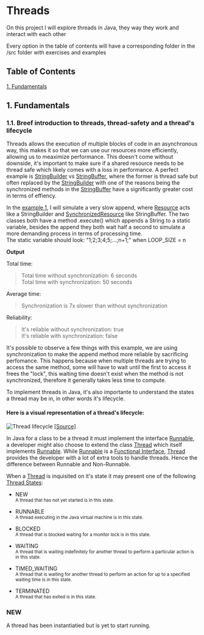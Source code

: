 # Threads

On this project I will explore threads in Java, they way they work and interact with each other

Every option in the table of contents will have a corresponding folder in the /src folder with exercises and examples

## Table of Contents  
[1. Fundamentals](#fundamentals)  

<a name="fundamentals"/>

## 1. Fundamentals

### 1.1. Breef introduction to threads, thread-safety and a thread's lifecycle

Threads allows the execution of multiple blocks of code in an asynchronous way, this makes it so that we can use our resources more efficiently, allowing us to meaximize performance. This doesn't come without downside, it's important to make sure if a shared resource needs to be thread safe which likely comes with a loss in performance. A perfect example is [StringBuilder](https://docs.oracle.com/javase/7/docs/api/java/lang/StringBuilder.html) vs [StringBuffer](https://docs.oracle.com/javase/7/docs/api/java/lang/StringBuffer.html), where the former is thread safe but often replaced by the [StringBuilder](https://docs.oracle.com/javase/7/docs/api/java/lang/StringBuilder.html) with one of the reasons being the synchronized methods in the [StringBuffer](https://docs.oracle.com/javase/7/docs/api/java/lang/StringBuffer.html) have a significantly greater cost in terms of effiency.

In the [example 1](https://github.com/accmaia/Threads/tree/master/src/fundamentals/examples/one), I will simulate a very slow append, where [Resource](https://github.com/accmaia/Threads/blob/master/src/fundamentals/examples/one/Resource.java) acts like a StringBuilder and [SynchronizedResource](https://github.com/accmaia/Threads/blob/master/src/fundamentals/examples/one/SynchronizedResource.java) like StringBuffer. The two classes both have a method .execute() which appends a String to a static variable, besides the append they both wait half a second to simulate a more demanding process in terms of processing time.  
The static variable should look: "1;2;3;4;5;...;n+1;" when LOOP_SIZE = n

**Output**

Total time:
>Total time without synchronization: 6 seconds  
Total time with synchronization: 50 seconds

Average time:
>Synchronization is 7x slower than without synchronization  

Reliability:
>It's reliable without synchronization: true  
It's reliable with synchronization: false

It's possible to observe a few things with this example, we are using synchronization to make the append method more reliable by sacrificing perfomance. This happens because when multiple threads are trying to access the same method, some will have to wait until the first to access it frees the "lock", this waiting time doesn't exist when the method is not synchronized, therefore it generally takes less time to compute.

To implement threads in Java, it's also importante to understand the states a thread may be in, in other words it's lifecycle.

#### Here is a visual representation of a thread's lifecycle:


![Thread lifecycle](https://www.baeldung.com/wp-content/uploads/2018/02/Life_cycle_of_a_Thread_in_Java.jpg)
[[Source]](https://www.baeldung.com/java-thread-lifecycle)

In Java for a class to be a thread it must implement the interface [Runnable](https://docs.oracle.com/javase/7/docs/api/java/lang/Runnable.html), a developer might also choose to extend the class [Thread](https://docs.oracle.com/javase/7/docs/api/java/lang/Thread.html) which itself implements [Runnable](https://docs.oracle.com/javase/7/docs/api/java/lang/Runnable.html). While [Runnable](https://docs.oracle.com/javase/7/docs/api/java/lang/Runnable.html) is a [Functional Interface](https://docs.oracle.com/javase/8/docs/api/index.html?java/lang/FunctionalInterface.html), [Thread](https://docs.oracle.com/javase/7/docs/api/java/lang/Thread.html) provides the developer with a lot of extra tools to handle threads. Hence the difference between Runnable and Non-Runnable.

When a [Thread](https://docs.oracle.com/javase/7/docs/api/java/lang/Thread.html) is inquisited on it's state it may present one of the following [Thread States](https://docs.oracle.com/javase/7/docs/api/java/lang/Thread.State.html):  
* NEW  
<sub>A thread that has not yet started is in this state.<sub/>  
  
* RUNNABLE  
<sub>A thread executing in the Java virtual machine is in this state.<sub/>  
  
* BLOCKED  
<sub>A thread that is blocked waiting for a monitor lock is in this state.<sub/>  
  
* WAITING  
<sub>A thread that is waiting indefinitely for another thread to perform a particular action is in this state.<sub/>  
  
* TIMED_WAITING  
<sub>A thread that is waiting for another thread to perform an action for up to a specified waiting time is in this state.<sub/>  
  
* TERMINATED  
<sub>A thread that has exited is in this state.<sub/>  
  
### NEW
A thread has been instantiatied but is yet to start running. 
